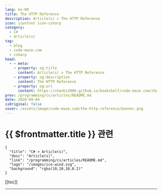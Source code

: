 ```yaml
---
lang: ko-KR
title: The HTTP Reference
description: Article(s) > The HTTP Reference
icon: iconfont icon-csharp
category: 
  - C#
  - Article(s)
tag: 
  - blog
  - code-maze.com
  - csharp
head:  
  - - meta:
    - property: og:title
      content: Article(s) > The HTTP Reference
    - property: og:description
      content: The HTTP Reference
    - property: og:url
      content: https://chanhi2000.github.io/bookshelf/code-maze.com/the-http-reference.html
prev: /programming/cs/articles/README.md
date: 2020-09-04
isOriginal: false
cover: /assets/image/code-maze.com/the-http-reference/banner.png
---
```


# {{ $frontmatter.title }} 관련

```component VPCard
{
  "title": "C# > Article(s)",
  "desc": "Article(s)",
  "link": "/programming/cs/articles/README.md",
  "logo": "/images/ico-wind.svg",
  "background": "rgba(10,10,10,0.2)"
}
```

[[toc]]

---

<SiteInfo
  name="The HTTP Reference"
  desc="This HTTP reference is a compilation of all the HTTP Status Codes, Request Methods, Headers and MIME types in one place."
  url="https://code-maze.com/the-http-reference/"
  logo="/assets/image/code-maze.com/favicon.png"
  preview="/assets/image/code-maze.com/the-http-reference/banner.png"/>

<!-- TODO: 작성 -->
